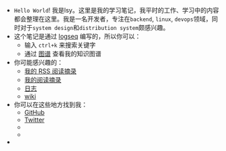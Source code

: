 - `Hello World`! 我是lsy。这里是我的学习笔记，我平时的工作、学习中的内容都会整理在这里。我是一名开发者，专注在`backend`, `linux`, `devops`领域，同时对于`system design`和`distribution system`颇感兴趣。
- 这个笔记是通过 [logseq](https://logseq.com/) 编写的，所以你可以：
	- 输入 `ctrl+k` 来搜索关键字
	- 通过 [图谱](https://note.lsy.plus/#/graph) 查看我的知识图谱
- 你可能感兴趣的：
	- [我的 RSS 阅读摘录](https://note.lsy.plus/#/page/Readwise)
	- [我的阅读摘录](https://note.lsy.plus/#/page/Reading)
	- [日志](https://note.lsy.plus/)
	- [wiki](https://note.lsy.plus/#/page/wiki)
- 你可以在这些地方找到我：
	- [GitHub](https://github.com/stillfox-lee/)
	- [Twitter](https://twitter.com/LeeStillfox)
	-
	-
-
